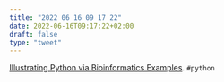 ```yaml
---
title: "2022 06 16 09 17 22"
date: 2022-06-16T09:17:22+02:00
draft: false
type: "tweet"
---
```


[Illustrating Python via Bioinformatics Examples](https://hplgit.github.io/bioinf-py/doc/pub/html/main_bioinf.html). `#python`
